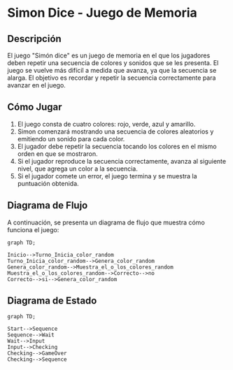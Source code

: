 # Simon Dice - Juego de Memoria

## Descripción

El juego "Simón dice" es un juego de memoria en el que los jugadores deben repetir una secuencia de colores y sonidos que se les presenta. El juego se vuelve más difícil a medida que avanza, ya que la secuencia se alarga. El objetivo es recordar y repetir la secuencia correctamente para avanzar en el juego.

## Cómo Jugar

1. El juego consta de cuatro colores: rojo, verde, azul y amarillo.
2. Simon comenzará mostrando una secuencia de colores aleatorios y emitiendo un sonido para cada color.
3. El jugador debe repetir la secuencia tocando los colores en el mismo orden en que se mostraron.
4. Si el jugador reproduce la secuencia correctamente, avanza al siguiente nivel, que agrega un color a la secuencia.
5. Si el jugador comete un error, el juego termina y se muestra la puntuación obtenida.

## Diagrama de Flujo

A continuación, se presenta un diagrama de flujo que muestra cómo funciona el juego:

```mermaid
graph TD;

Inicio-->Turno_Inicia_color_random
Turno_Inicia_color_random-->Genera_color_random
Genera_color_random-->Muestra_el_o_los_colores_random
Muestra_el_o_los_colores_random-->Correcto-->no
Correcto-->si-->Genera_color_random
```

## Diagrama de Estado

```mermaid
graph TD;

Start-->Sequence
Sequence-->Wait
Wait-->Input
Input-->Checking
Checking-->GameOver
Checking-->Sequence
```